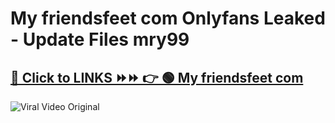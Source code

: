 
 # My friendsfeet com Onlyfans Leaked - Update Files mry99

## <h2><a href="https://clipsfans.com/My_friendsfeet_com&ref=git">🔗 Click to LINKS ⏩⏩ 👉 🟢 My friendsfeet com </a></h2>

<a href="https://clipsfans.com/My_friendsfeet_com&ref=git" rel="nofollow" data-target="animated-image.originalLink"><img src="https://i.ibb.co.com/xMMVF88/686577567.gif" alt="Viral Video Original" style="max-width: 100%; display: inline-block;" data-target="animated-image.originalImage"></a>

